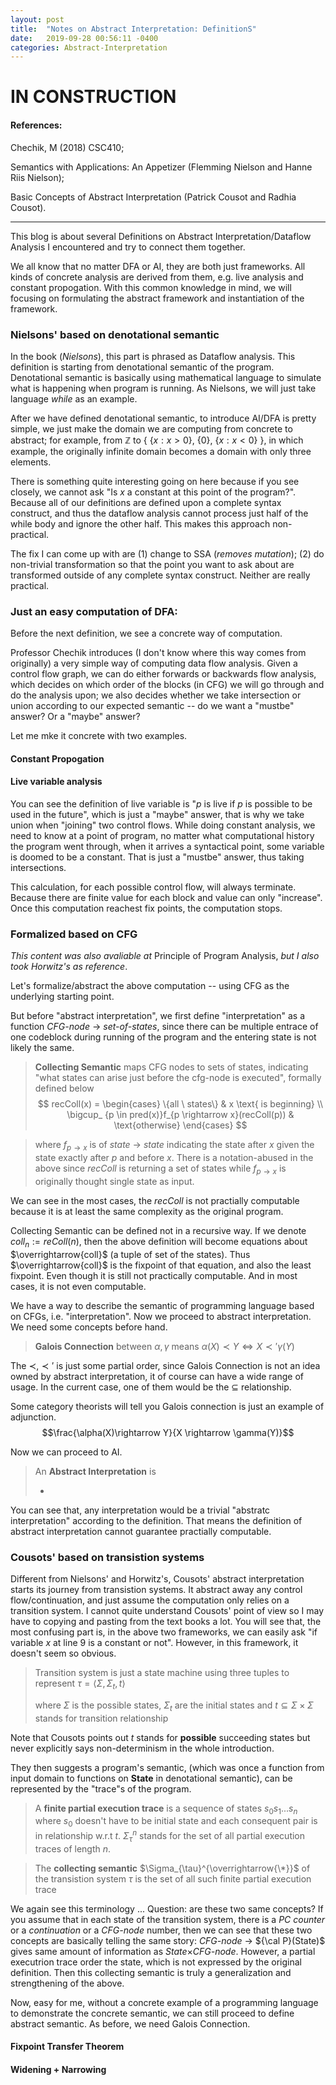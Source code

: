 ```yaml
---
layout: post
title:  "Notes on Abstract Interpretation: DefinitionS"
date:   2019-09-28 00:56:11 -0400
categories: Abstract-Interpretation
---
```


# IN CONSTRUCTION


#### References:
Chechik, M (2018) CSC410; 

Semantics with Applications: An Appetizer (Flemming Nielson and Hanne Riis Nielson); 

Basic Concepts of Abstract Interpretation (Patrick Cousot and Radhia Cousot).

***

This blog is about several Definitions on Abstract Interpretation/Dataflow Analysis I encountered and try to connect them together.

We all know that no matter DFA or AI, they are both just frameworks. All kinds of concrete analysis are derived from them, e.g. live analysis and constant propogation. With this common knowledge in mind, we will focusing on formulating the abstract framework and instantiation of the framework.


### Nielsons' based on denotational semantic

In the book (*Nielsons*), this part is phrased as Dataflow analysis. This definition is starting from denotational semantic of the program. Denotational semantic is basically using mathematical language to simulate what is happening when program is running. As Nielsons, we will just take language _while_ as an example.



After we have defined denotational semantic, to introduce AI/DFA is pretty simple, we just make the domain we are computing from concrete to abstract; for example, from $\mathbb{Z}$ to { {$x : x > 0$}, {$0$}, {$x : x < 0$} }, in which example, the originally infinite domain becomes a domain with only three elements.




There is something quite interesting going on here because if you see closely, we cannot ask "Is $x$ a constant at this point of the program?". Because all of our definitions are defined upon a complete syntax construct, and thus the dataflow analysis cannot process just half of the while body and ignore the other half. This makes this approach non-practical.

The fix I can come up with are (1) change to SSA (*removes mutation*); (2) do non-trivial transformation so that the point you want to ask about are transformed outside of any complete syntax construct. Neither are really practical.


### Just an easy computation of DFA:
Before the next definition, we see a concrete way of computation.

Professor Chechik introduces (I don't know where this way comes from originally) a very simple way of computing data flow analysis. Given a control flow graph, we can do either forwards or backwards flow analysis, which decides on which order of the blocks (in CFG) we will go through and do the analysis upon; we also decides whether we take intersection or union according to our expected semantic -- do we want a "mustbe" answer? Or a "maybe" answer?

Let me mke it concrete with two examples.

#### Constant Propogation


#### Live variable analysis


You can see the definition of live variable is "$p$ is live if $p$ is possible to be used in the future", which is just a "maybe" answer, that is why we take union when "joining" two control flows. While doing constant analysis, we need to know at a point of program, no matter what computational history the program went through, when it arrives a syntactical point, some variable is doomed to be a constant. That is just a "mustbe" answer, thus taking intersections.

This calculation, for each possible control flow, will always terminate. Because there are finite value for each block and value can only "increase". Once this computation reachest fix points, the computation stops.


### Formalized based on CFG
*This content was also avaliable at* Principle of Program Analysis, *but I also took Horwitz's as reference*.

Let's formalize/abstract the above computation -- using CFG as the underlying starting point. 
<!-- But this time, instead of directly instantiating the analysis we want, whether the join is intersection or union, we literally do "abstract interpretation" -- we want to have as result a function of type *CFG-node* $\rightarrow$ *set-of-states*, which indicate what states are possible in the corresponding *CFG-node*. Actually, this function is possibly all the information to do constant propogation -- we just check in the CFG-node, if in all the possible states one variable has the same value. Then what about live variable analysis? -->

<!-- 
But before "abstract interpretation", we first define "interpretation" in this style -- you will find "interpretation" is actually the same type as "abstract interpretation", both *CFG-node* $\rightarrow$ *set-of-states*, since there can be multiple entrace of one codeblock during running of the program and the entering state is not likely the same. -->


But before "abstract interpretation", we first define "interpretation" as a function *CFG-node* $\rightarrow$ *set-of-states*, since there can be multiple entrace of one codeblock during running of the program and the entering state is not likely the same.

> **Collecting Semantic** maps CFG nodes to sets of states, indicating "what states can arise just before the cfg-node is executed", formally defined below
$$
recColl(x) = 
\begin{cases} 
\{all \ states\} & x \text{ is beginning} \\
\bigcup_ {p \in pred(x)}f_{p \rightarrow x}(recColl(p)) & \text{otherwise}
\end{cases}
$$

> where $f_ {p \rightarrow x}$ is of *state* $\rightarrow$ *state* indicating the state after $x$ given the state exactly after $p$ and before $x$. There is a notation-abused in the above since $recColl$ is returning a set of states while $f_ {p \rightarrow x}$ is originally thought single state as input.


We can see in the most cases, the $recColl$ is not practially computable because it is at least the same complexity as the original program. 

Collecting Semantic can be defined not in a recursive way. If we denote $coll_n := reColl(n)$, then the above definition will become equations about $\overrightarrow{coll}$ (a tuple of set of the states). Thus $\overrightarrow{coll}$ is the fixpoint of that equation, and also the least fixpoint. Even though it is still not practically computable. And in most cases, it is not even computable.

We have a way to describe the semantic of programming language based on CFGs, i.e. "interpretation". Now we proceed to abstract interpretation. We need some concepts before hand.



> **Galois Connection** between $\alpha, \gamma$ means $\alpha(X) \prec Y \Leftrightarrow X \prec' \gamma(Y)$



The $\prec, \prec'$ is just some partial order, since Galois Connection is not an idea owned by abstract interpretation, it of course can have a wide range of usage. In the current case, one of them would be the $\subseteq$ relationship.

Some category theorists will tell you Galois connection is just an example of adjunction.
$$\frac{\alpha(X)\rightarrow Y}{X \rightarrow \gamma(Y)}$$

Now we can proceed to AI.

> An **Abstract Interpretation** is
> 
> *    

You can see that, any interpretation would be a trivial "abstratc interpretation" according to the definition. That means the definition of abstract interpretation cannot guarantee practially computable.

### Cousots' based on transistion systems

Different from Nielsons' and Horwitz's, Cousots' abstract interpretation starts its journey from transistion systems. It abstract away any control flow/continuation, and just assume the computation only relies on a transition system. I cannot quite understand Cousots' point of view so I may have to copying and pasting from the text books a lot. You will see that, the most confusing part is, in the above two frameworks, we can easily ask "if variable $x$ at line 9 is a constant or not". However, in this framework, it doesn't seem so obvious.

> Transition system is just a state machine using three tuples to represent 
> $\tau = \langle \Sigma, \Sigma_ t, t \rangle$
> 
> where $\Sigma$ is the possible states, $\Sigma_t$ are the initial states and $t \subseteq \Sigma \times \Sigma$ stands for transition relationship

Note that Cousots points out $t$ stands for __possible__ succeeding states but never explicitly says non-determinism in the whole introduction.

They then suggests a program's semantic, (which was once a function from input domain to functions on __State__ in denotational semantic), can be represented by the "trace"s of the program.

> A **finite partial execution trace** is a sequence of states $s_ 0 s_ 1 ... s_ n$ where $s_ 0$ doesn't have to be initial state and each consequent pair is in relationship w.r.t $t$. $\Sigma_ \tau ^{n}$ stands for the set of all partial execution traces of length $n$.

> The **collecting semantic** $\Sigma_{\tau}^{\overrightarrow{\*}}$ of the transistion system $\tau$ is the set of all such finite partial execution trace

We again see this terminology ... Question: are these two same concepts? If you assume that in each state of the transition system, there is a *PC counter* or a *continuation* or a *CFG-node* number, then we can see that these two concepts are basically telling the same story: *CFG-node* $\rightarrow$ ${\cal P}(State)$ gives same amount of information as $State \times$*CFG-node*. However, a partial executrion trace order the state, which is not expressed by the original definition.
Then this collecting semantic is truly a generalization and strengthening of the above.

Now, easy for me, without a concrete example of a programming language to demonstrate the concrete semantic, we can still proceed to define abstract semantic. As before, we need Galois Connection.

<!-- But before that, we start with a simple concept:

Some category theorists will tell you Galois connection is just an example of adjunction.
$$\frac{\alpha(X)\rightarrow Y}{X \rightarrow \gamma(Y)}$$ -->

#### Fixpoint Transfer Theorem

#### Widening + Narrowing